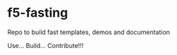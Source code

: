 # f5-fasting

Repo to build fast templates, demos and documentation

Use... Build... Contribute!!!

